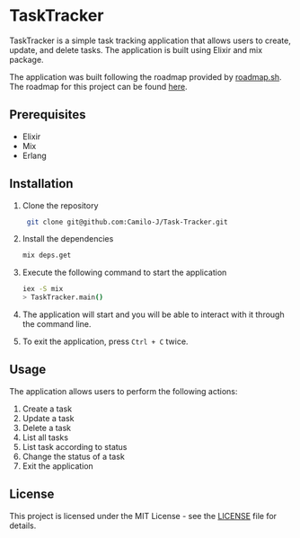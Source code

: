 # TaskTracker

TaskTracker is a simple task tracking application that allows users to create, update, and delete tasks. 
The application is built using Elixir and mix package.

The application was built following the roadmap provided by [roadmap.sh](https://roadmap.sh/). The roadmap for this project can be found [here](https://roadmap.sh/projects/task-tracker).

## Prerequisites
- Elixir
- Mix
- Erlang
  
## Installation

1. Clone the repository
   ```bash
    git clone git@github.com:Camilo-J/Task-Tracker.git
    ```
2. Install the dependencies
    ```bash
    mix deps.get
    ```
3. Execute the following command to start the application
    ```bash
    iex -S mix
    > TaskTracker.main()
    ```
4. The application will start and you will be able to interact with it through the command line.
   
5. To exit the application, press `Ctrl + C` twice.

## Usage

The application allows users to perform the following actions:

1. Create a task
2. Update a task
3. Delete a task
4. List all tasks
5. List task according to status
6. Change the status of a task
7. Exit the application

## License
This project is licensed under the MIT License - see the [LICENSE](https://choosealicense.com/licenses/mit/) file for details.






